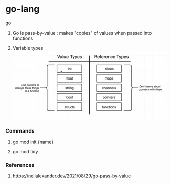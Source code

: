 # go-lang

go

1. Go is pass-by-value : makes "copies" of values when passed into functions

2. Variable types
   ![types](image.png)

### Commands

1. go mod init {name}

2. go mod tidy

### References

1. https://neilalexander.dev/2021/08/29/go-pass-by-value
